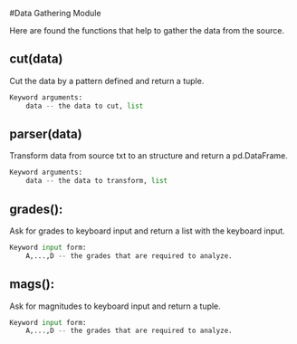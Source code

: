 #Data Gathering Module

Here are found the functions that help to gather the data from the source.

## cut(data)

Cut the data by a pattern defined and return a tuple.
```python
Keyword arguments:
    data -- the data to cut, list
```
    
## parser(data)

Transform data from source txt to an structure and return a pd.DataFrame.
```python
Keyword arguments:
    data -- the data to transform, list
```

## grades():
Ask for grades to keyboard input and return a list with the keyboard input.
```python
Keyword input form:
    A,...,D -- the grades that are required to analyze.
```

## mags():
Ask for magnitudes to keyboard input and return a tuple.
```python
Keyword input form:
    A,...,D -- the grades that are required to analyze.
```